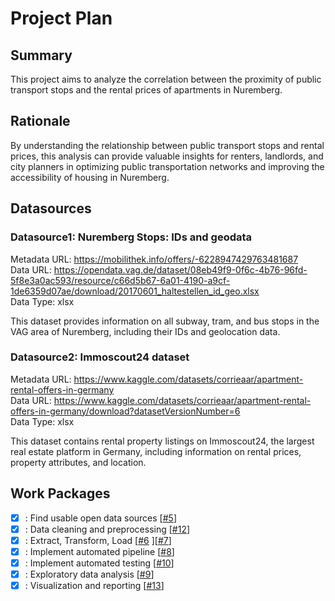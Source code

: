 # Project Plan

## Summary
This project aims to analyze the correlation between the proximity of public transport stops and the rental prices of apartments in Nuremberg.

## Rationale
By understanding the relationship between public transport stops and rental prices, this analysis can provide valuable insights for renters, landlords, and city planners in optimizing public transportation networks and improving the accessibility of housing in Nuremberg.

## Datasources
### Datasource1: Nuremberg Stops: IDs and geodata
Metadata URL: https://mobilithek.info/offers/-6228947429763481687 <br />
Data URL: https://opendata.vag.de/dataset/08eb49f9-0f6c-4b76-96fd-5f8e3a0ac593/resource/c66d5b67-6a01-4190-a9cf-1de6359d07ae/download/20170601_haltestellen_id_geo.xlsx <br />
Data Type: xlsx 

This dataset provides information on all subway, tram, and bus stops in the VAG area of Nuremberg, including their IDs and geolocation data.

### Datasource2: Immoscout24 dataset
Metadata URL: https://www.kaggle.com/datasets/corrieaar/apartment-rental-offers-in-germany <br />
Data URL: https://www.kaggle.com/datasets/corrieaar/apartment-rental-offers-in-germany/download?datasetVersionNumber=6 <br />
Data Type: xlsx

This dataset contains rental property listings on Immoscout24, the largest real estate platform in Germany, including information on rental prices, property attributes, and location.

## Work Packages
- [x] : Find usable open data sources [[#5](https://github.com/gmMustafa/2023-amse-template/issues/5)]
- [x] : Data cleaning and preprocessing [[#12](https://github.com/gmMustafa/2023-amse-template/issues/12)]
- [x] : Extract, Transform, Load [[#6](https://github.com/gmMustafa/2023-amse-template/issues/6) ][[#7](https://github.com/gmMustafa/2023-amse-template/issues/7)]
- [x] : Implement automated pipeline [[#8](https://github.com/gmMustafa/2023-amse-template/issues/8)]
- [x] : Implement automated testing [[#10](https://github.com/gmMustafa/2023-amse-template/issues/10)]
- [x] : Exploratory data analysis [[#9](https://github.com/gmMustafa/2023-amse-template/issues/9)]
- [x] : Visualization and reporting [[#13](https://github.com/gmMustafa/2023-amse-template/issues/13)]
